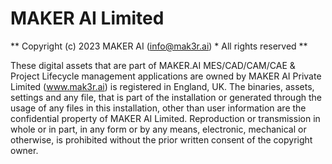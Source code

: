 MAKER AI Limited 
=======================
** Copyright (c) 2023 MAKER AI (info@mak3r.ai) * All rights reserved ** 

These digital assets that are part of MAKER.AI MES/CAD/CAM/CAE & Project Lifecycle management applications are owned by 
MAKER AI Private Limited (www.mak3r.ai) is registered in England, UK. The binaries, assets, settings and any file, that is 
part of the installation or generated through the usage of any files in this installation, other than user information 
are the confidential property of MAKER AI Limited. Reproduction or transmission in whole or in part, in any form or by 
any means, electronic, mechanical or otherwise, is prohibited without the prior written consent of the copyright owner.
